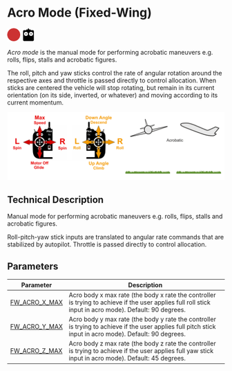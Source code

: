 # Acro Mode (Fixed-Wing)

<img src="../../assets/site/difficulty_hard.png" title="Hard to fly" width="30px" />&nbsp;<img src="../../assets/site/remote_control.svg" title="Manual/Remote control required" width="30px" />&nbsp;

_Acro mode_ is the manual mode for performing acrobatic maneuvers e.g. rolls, flips, stalls and acrobatic figures.

The roll, pitch and yaw sticks control the rate of angular rotation around the respective axes and throttle is passed directly to control allocation. When sticks are centered the vehicle will stop rotating, but remain in its current orientation (on its side, inverted, or whatever) and moving according to its current momentum.

![FW Manual Acrobatic Flight](../../assets/flight_modes/acrobatic_fw.png)

## Technical Description

Manual mode for performing acrobatic maneuvers e.g. rolls, flips, stalls and acrobatic figures.

Roll-pitch-yaw stick inputs are translated to angular rate commands that are stabilized by autopilot. Throttle is passed directly to control allocation.

## Parameters

| Parameter                                                                                           | Description                                                                                                                                              |
| --------------------------------------------------------------------------------------------------- | -------------------------------------------------------------------------------------------------------------------------------------------------------- |
| <a id="FW_ACRO_X_MAX"></a>[FW_ACRO_X_MAX](../advanced_config/parameter_reference.md#FW_ACRO_X_MAX) | Acro body x max rate (the body x rate the controller is trying to achieve if the user applies full roll stick input in acro mode). Default: 90 degrees.  |
| <a id="FW_ACRO_Y_MAX"></a>[FW_ACRO_Y_MAX](../advanced_config/parameter_reference.md#FW_ACRO_Y_MAX) | Acro body y max rate (the body y rate the controller is trying to achieve if the user applies full pitch stick input in acro mode). Default: 90 degrees. |
| <a id="FW_ACRO_Z_MAX"></a>[FW_ACRO_Z_MAX](../advanced_config/parameter_reference.md#FW_ACRO_Z_MAX) | Acro body z max rate (the body z rate the controller is trying to achieve if the user applies full yaw stick input in acro mode). Default: 45 degrees.   |
